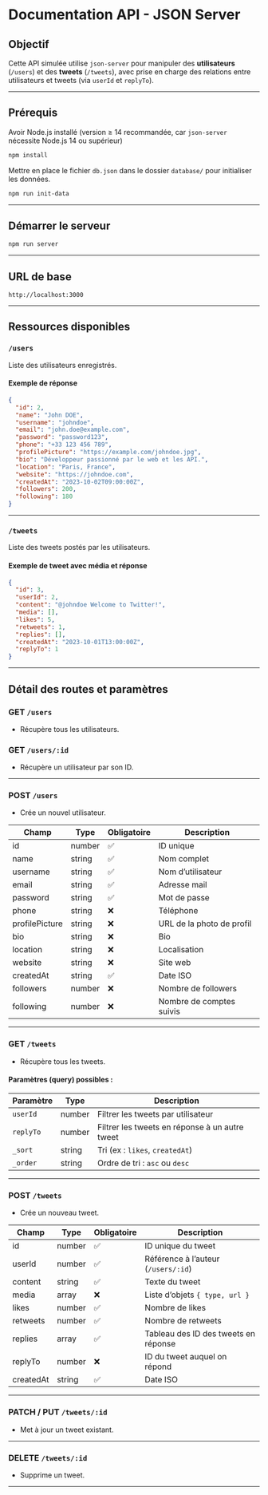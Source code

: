 
# Documentation API - JSON Server 

## Objectif

Cette API simulée utilise `json-server` pour manipuler des **utilisateurs** (`/users`) et des **tweets** (`/tweets`), avec prise en charge des relations entre utilisateurs et tweets (via `userId` et `replyTo`).

---

## Prérequis

Avoir Node.js installé (version ≥ 14 recommandée, car `json-server` nécessite Node.js 14 ou supérieur)


```bash
npm install
```
Mettre en place le fichier `db.json` dans le dossier `database/` pour initialiser les données.
```bash
npm run init-data
```
---

## Démarrer le serveur

```bash
npm run server
```

---

## URL de base

```
http://localhost:3000
```

---

## Ressources disponibles

### `/users`

Liste des utilisateurs enregistrés.

#### Exemple de réponse

```json
{
  "id": 2,
  "name": "John DOE",
  "username": "johndoe",
  "email": "john.doe@example.com",
  "password": "password123",
  "phone": "+33 123 456 789",
  "profilePicture": "https://example.com/johndoe.jpg",
  "bio": "Développeur passionné par le web et les API.",
  "location": "Paris, France",
  "website": "https://johndoe.com",
  "createdAt": "2023-10-02T09:00:00Z",
  "followers": 200,
  "following": 180
}
```

---

### `/tweets`

Liste des tweets postés par les utilisateurs.

#### Exemple de tweet avec média et réponse

```json
{
  "id": 3,
  "userId": 2,
  "content": "@johndoe Welcome to Twitter!",
  "media": [],
  "likes": 5,
  "retweets": 1,
  "replies": [],
  "createdAt": "2023-10-01T13:00:00Z",
  "replyTo": 1
}
```

---

## Détail des routes et paramètres

### GET `/users`

- Récupère tous les utilisateurs.

### GET `/users/:id`

- Récupère un utilisateur par son ID.

---

### POST `/users`

- Crée un nouvel utilisateur.

| Champ            | Type     | Obligatoire | Description                      |
|------------------|----------|-------------|----------------------------------|
| id               | number   | ✅          | ID unique                        |
| name             | string   | ✅          | Nom complet                      |
| username         | string   | ✅          | Nom d’utilisateur                |
| email            | string   | ✅          | Adresse mail                     |
| password         | string   | ✅          | Mot de passe                     |
| phone            | string   | ❌          | Téléphone                        |
| profilePicture   | string   | ❌          | URL de la photo de profil        |
| bio              | string   | ❌          | Bio                              |
| location         | string   | ❌          | Localisation                     |
| website          | string   | ❌          | Site web                         |
| createdAt        | string   | ✅          | Date ISO                         |
| followers        | number   | ❌          | Nombre de followers              |
| following        | number   | ❌          | Nombre de comptes suivis         |

---

### GET `/tweets`

- Récupère tous les tweets.

#### Paramètres (query) possibles :

| Paramètre  | Type     | Description                          |
|------------|----------|--------------------------------------|
| `userId`   | number   | Filtrer les tweets par utilisateur   |
| `replyTo`  | number   | Filtrer les tweets en réponse à un autre tweet |
| `_sort`    | string   | Tri (ex : `likes`, `createdAt`)     |
| `_order`   | string   | Ordre de tri : `asc` ou `desc`      |

---

### POST `/tweets`

- Crée un nouveau tweet.

| Champ       | Type     | Obligatoire | Description                            |
|-------------|----------|-------------|----------------------------------------|
| id          | number   | ✅          | ID unique du tweet                     |
| userId      | number   | ✅          | Référence à l’auteur (`/users/:id`)    |
| content     | string   | ✅          | Texte du tweet                         |
| media       | array    | ❌          | Liste d’objets `{ type, url }`         |
| likes       | number   | ✅          | Nombre de likes                        |
| retweets    | number   | ✅          | Nombre de retweets                     |
| replies     | array    | ✅          | Tableau des ID des tweets en réponse   |
| replyTo     | number   | ❌          | ID du tweet auquel on répond           |
| createdAt   | string   | ✅          | Date ISO                               |

---

### PATCH / PUT `/tweets/:id`

- Met à jour un tweet existant.

---

### DELETE `/tweets/:id`

- Supprime un tweet.



---

